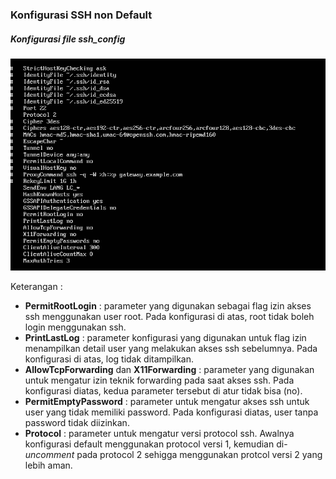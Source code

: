### Konfigurasi SSH non Default

##### Konfigurasi file ssh_config
![](/assets/customssh/Capture.PNG)

Keterangan :
* **PermitRootLogin** : parameter yang digunakan sebagai flag izin akses ssh menggunakan user root. Pada konfigurasi di atas, root tidak boleh login menggunakan ssh.
* **PrintLastLog** : parameter konfigurasi yang digunakan untuk flag izin menampilkan detail user yang melakukan akses ssh sebelumnya. Pada konfigurasi di atas, log tidak ditampilkan.
* **AllowTcpForwarding** dan **X11Forwarding** : parameter yang digunakan untuk mengatur izin teknik forwarding pada saat akses ssh. Pada konfigurasi diatas, kedua parameter tersebut di atur tidak bisa (no).
* **PermitEmptyPassword** : parameter untuk mengatur akses ssh untuk user yang tidak memiliki password. Pada konfigurasi diatas, user tanpa password tidak diizinkan.
* **Protocol** : parameter untuk mengatur versi protocol ssh. Awalnya konfigurasi default menggunakan protocol versi 1, kemudian di-_uncomment_ pada protocol 2 sehigga menggunakan protcol versi 2 yang lebih aman.

